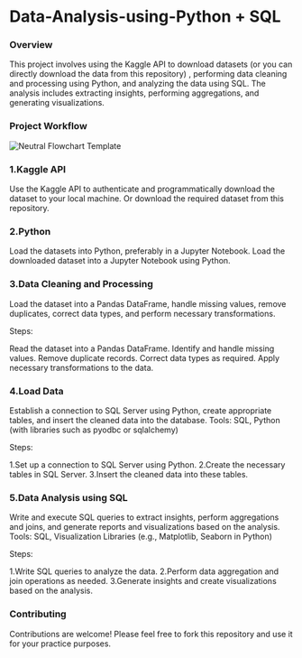 # Data-Analysis-using-Python + SQL

### Overview

This project involves using the Kaggle API to download datasets (or you can directly download the data from this repository) , performing data cleaning and processing using Python, and analyzing the data using SQL. The analysis includes extracting insights, performing aggregations, and generating visualizations.

### Project Workflow

![Neutral Flowchart Template](https://github.com/theliwash/Data-Analysis-using-Python-SQL/assets/163035610/2ce86fdf-b4f7-4088-94ad-3faf77e3a599)

### 1.Kaggle API

Use the Kaggle API to authenticate and programmatically download the dataset to your local machine.
Or download the required dataset from this repository.

### 2.Python

Load the datasets into Python, preferably in a Jupyter Notebook.
Load the downloaded dataset into a Jupyter Notebook using Python.

### 3.Data Cleaning and Processing

Load the dataset into a Pandas DataFrame, handle missing values, remove duplicates, correct data types, and perform necessary transformations.

Steps:

Read the dataset into a Pandas DataFrame.
Identify and handle missing values.
Remove duplicate records.
Correct data types as required.
Apply necessary transformations to the data.

### 4.Load Data

Establish a connection to SQL Server using Python, create appropriate tables, and insert the cleaned data into the database.
Tools: SQL, Python (with libraries such as pyodbc or sqlalchemy)

Steps:

1.Set up a connection to SQL Server using Python.
2.Create the necessary tables in SQL Server.
3.Insert the cleaned data into these tables.


### 5.Data Analysis using SQL

Write and execute SQL queries to extract insights, perform aggregations and joins, and generate reports and visualizations based on the analysis.
Tools: SQL, Visualization Libraries (e.g., Matplotlib, Seaborn in Python)

Steps:

1.Write SQL queries to analyze the data.
2.Perform data aggregation and join operations as needed.
3.Generate insights and create visualizations based on the analysis.

### Contributing

Contributions are welcome! Please feel free to fork this repository and use it for your practice purposes.
